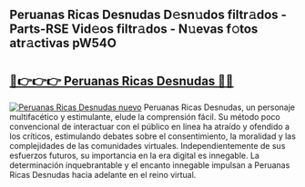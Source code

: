 ## Peruanas Ricas Desnudas D𝚎sn𝚞dos filtr𝚊dos - Parts-RSE Vid𝚎os filtr𝚊dos - N𝚞evas f𝚘tos atr𝚊ctivas pW54O

# <h2><a href="http://mbcmq7.tromn.icu/?c=Peruanas+Ricas+Desnudas">🔗👉👉👉 Peruanas Ricas Desnudas 🔗🔗</a></h2>

[![Peruanas Ricas Desnudas nuevo](https://i.imgur.com/pEAQMta.gif)](http://mbcmq7.tromn.icu/?c=Peruanas+Ricas+Desnudas)
Peruanas Ricas Desnudas, un personaje multifacético y estimulante, elude la comprensión fácil. Su método poco convencional de interactuar con el público en línea ha atraído y ofendido a los críticos, estimulando debates sobre el consentimiento, la moralidad y las complejidades de las comunidades virtuales. Independientemente de sus esfuerzos futuros, su importancia en la era digital es innegable. La determinación inquebrantable y el encanto innegable impulsan a Peruanas Ricas Desnudas hacia adelante en el reino virtual.
